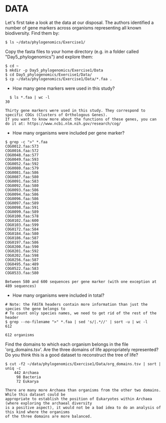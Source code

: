 DATA
==============

Let's first take a look at the data at our disposal. The authors identified a number of gene markers across organisms
representing all known biodiversity. Find them by:

~~~
$ ls ~/data/phylogenomics/Exercise1/
~~~

Copy the fasta files to your home directory (e.g. in a folder called "Day5_phylogenomics") and explore them:
~~~
$ cd ~
$ mkdir -p Day5_phylogenomics/Exercise1/Data
$ cd Day5_phylogenomics/Exercise1/Data/
$ cp ~/data/phylogenomics/Exercise1/Data/*.faa .
~~~
- How many gene markers were used in this study?
~~~
  $ ls *.faa | wc -l
30

Thirty gene markers were used in this study. They correspond to specific COGs (Clusters of Orthologous Genes).
If you want to know more about the functions of these genes, you can do it at: https://www.ncbi.nlm.nih.gov/research/cog/
~~~
- How many organisms were included per gene marker?
~~~
$ grep -c ">" *.faa
COG0012.faa:573
COG0016.faa:572
COG0048.faa:577
COG0049.faa:593
COG0052.faa:592
COG0080.faa:579
COG0081.faa:586
COG0087.faa:580
COG0091.faa:583
COG0092.faa:580
COG0093.faa:586
COG0094.faa:586
COG0096.faa:586
COG0097.faa:589
COG0098.faa:591
COG0099.faa:589
COG0100.faa:578
COG0102.faa:600
COG0103.faa:599
COG0172.faa:584
COG0184.faa:580
COG0186.faa:587
COG0197.faa:586
COG0200.faa:590
COG0201.faa:592
COG0202.faa:598
COG0256.faa:587
COG0495.faa:489
COG0522.faa:583
COG0533.faa:580

Between 580 and 600 sequences per gene marker (with one exception at 489 sequences)
~~~  
- How many organisms were included in total?
~~~
# Note: the FASTA headers contain more information than just the species the gene belongs to
# To count only species names, we need to get rid of the rest of the header
$ grep --no-filename ">" *.faa | sed 's/|.*//' | sort -u | wc -l
612

612 organisms
~~~  


Find the domains to which each organism belongs in the file 'org_domains.tsv'. Are the three domains of life 
appropriately represented? Do you think this is a good dataset to reconstruct the tree of life?
~~~
$ cut -f2 ~/data/phylogenomics/Exercise1/Data/org_domains.tsv | sort | uniq -c
    442 Archaea
     98 Bacteria
     72 Eukarya

There are many more Archaea than organisms from the other two domains. While this dataset could be
appropriate to establish the position of Eukaryotes within Archaea (where exploring the archaeal diversity
is a positive aspect), it would not be a bad idea to do an analysis of this kind where the organisms
of the three domains are more balanced.
~~~  
